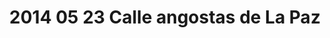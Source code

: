 ---
layout: blog
title: 2014 05 23 Calle angostas de La Paz
category: blog
lat: -16.49209
lng: -68.13551
altitude: 3668.25
image: https://s3-us-west-2.amazonaws.com/worldcup14/2014-05-23 09:39:42 PDT.jpg
observation: 20140523093942PDT
---